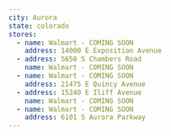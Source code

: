 ```yaml
---
city: Aurora
state: colorado
stores:
  - name: Walmart - COMING SOON
    address: 14000 E Exposition Avenue
  - address: 5650 S Chambers Road
    name: Walmart - COMING SOON
  - name: Walmart - COMING SOON
    address: 21475 E Quincy Avenue
  - address: 15240 E Iliff Avenue
    name: Walmart - COMING SOON
  - name: Walmart - COMING SOON
    address: 6101 S Aurora Parkway
---
```


